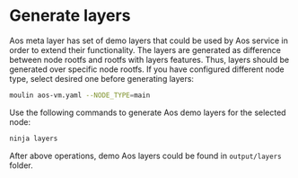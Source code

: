 # Generate layers

Aos meta layer has set of demo layers that could be used by Aos service in order to extend their functionality.
The layers are generated as difference between node rootfs and rootfs with layers features. Thus, layers should be
generated over specific node rootfs. If you have configured different node type, select desired one before generating
layers:

```sh
moulin aos-vm.yaml --NODE_TYPE=main
```

Use the following commands to generate Aos demo layers for the selected node:

```sh
ninja layers
```

After above operations, demo Aos layers could be found in `output/layers` folder.
